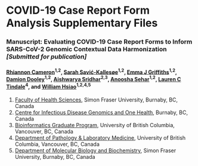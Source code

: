 # COVID-19 Case Report Form Analysis Supplementary Files

### Manuscript: Evaluating COVID-19 Case Report Forms to Inform SARS-CoV-2 Genomic Contextual Data Harmonization _[Submitted for publication]_

#### [Rhiannon Cameron](https://orcid.org/0000-0002-9578-0788)<sup>1,2</sup>, [Sarah Savić-Kallesøe](https://orcid.org/0000-0003-1329-8275)<sup>1,2</sup>, [Emma J Griffiths](https://orcid.org/0000-0002-1107-9135)<sup>1,2</sup>, [Damion Dooley](https://orcid.org/0000-0002-8844-9165)<sup>1,2</sup>, [Aishwarya Sridhar](https://orcid.org/0000-0002-6584-5587)<sup>2,3</sup>, [Anoosha Sehar](https://orcid.org/0000-0001-5275-8866)<sup>1,2</sup>, [Lauren C Tindale](https://orcid.org/0000-0001-7751-1042)<sup>4</sup>, and [William Hsiao](https://orcid.org/0000-0002-1342-4043)<sup>1,2,4,5</sup>

1. [Faculty of Health Sciences](https://www.sfu.ca/fhs.html), Simon Fraser University, Burnaby, BC, Canada
2. [Centre for Infectious Disease Genomics and One Health](https://cidgoh.ca/), Burnaby, BC, Canada
3. [Bioinformatics Graduate Program](https://www.bioinformatics.ubc.ca/), University of British Columbia, Vancouver, BC, Canada
4. [Department of Pathology & Laboratory Medicine](https://pathology.ubc.ca/), University of British Columbia, Vancouver, BC, Canada
5. [Department of Molecular Biology and Biochemistry](http://www.sfu.ca/mbb.html), Simon Fraser University, Burnaby, BC, Canada
